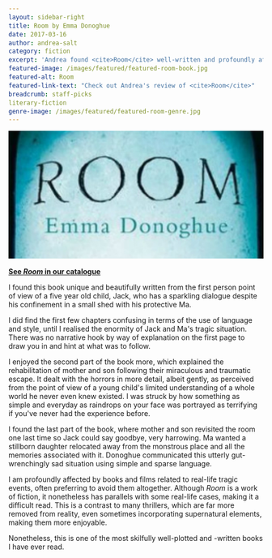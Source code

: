 ```yaml
---
layout: sidebar-right
title: Room by Emma Donoghue
date: 2017-03-16
author: andrea-salt
category: fiction
excerpt: 'Andrea found <cite>Room</cite> well-written and profoundly affecting.'
featured-image: /images/featured/featured-room-book.jpg
featured-alt: Room
featured-link-text: "Check out Andrea's review of <cite>Room</cite>"
breadcrumb: staff-picks
literary-fiction
genre-image: /images/featured/featured-room-genre.jpg
---
```


![Room](/images/featured/featured-room-book.jpg)

**[See <cite>Room</cite> in our catalogue](https://suffolk.spydus.co.uk/cgi-bin/spydus.exe/ENQ/OPAC/BIBENQ?BRN=201857)**

I found this book unique and beautifully written from the first person point of view of a five year old child, Jack, who has a sparkling dialogue despite his confinement in a small shed with his protective Ma.

I did find the first few chapters confusing in terms of the use of language and style, until I realised the enormity of Jack and Ma's tragic situation. There was no narrative hook by way of explanation on the first page to draw you in and hint at what was to follow.

I enjoyed the second part of the book more, which explained the rehabilitation of mother and son following their miraculous and traumatic escape. It dealt with the horrors in more detail, albeit gently, as perceived from the point of view of a young child's limited understanding of a whole world he never even knew existed. I was struck by how something as simple and everyday as raindrops on your face was portrayed as terrifying if you've never had the experience before.

I found the last part of the book, where mother and son revisited the room one last time so Jack could say goodbye, very harrowing. Ma wanted a stillborn daughter relocated away from the monstrous place and all the memories associated with it. Donoghue communicated this utterly gut-wrenchingly sad situation using simple and sparse language.

I am profoundly affected by books and films related to real-life tragic events, often preferring to avoid them altogether. Although <cite>Room</cite> is a work of fiction, it nonetheless has parallels with some real-life cases, making it a difficult read. This is a contrast to many thrillers, which are far more removed from reality, even sometimes incorporating supernatural elements, making them more enjoyable.

Nonetheless, this is one of the most skilfully well-plotted and -written books I have ever read.
